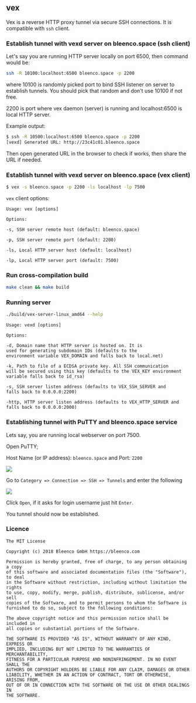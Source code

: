 ## vex

Vex is a reverse HTTP proxy tunnel via secure SSH connections. It is compatible with `ssh` client.

### Establish tunnel with vexd server on bleenco.space (ssh client)

Let's say you are running HTTP server locally on port 6500, then command would be:

```sh
ssh -R 10100:localhost:6500 bleenco.space -p 2200
```

where 10100 is randomly picked port to bind SSH listener on server to establish tunnels. You should pick that random and don't use 10100 if not free.

2200 is port where vex daemon (server) is running and localhost:6500 is local HTTP server.

Example output:

```sh
$ ssh -R 10500:localhost:6500 bleenco.space -p 2200
[vexd] Generated URL: http://23c41c01.bleenco.space
```

Then open generated URL in the browser to check if works, then share the URL if needed.

### Establish tunnel with vexd server on bleenco.space (vex client)

```sh
$ vex -s bleenco.space -p 2200 -ls localhost -lp 7500
```

`vex` client options:

```
Usage: vex [options]

Options:

-s, SSH server remote host (default: bleenco.space)

-p, SSH server remote port (default: 2200)

-ls, Local HTTP server host (default: localhost)

-lp, Local HTTP server port (default: 7500)
```

### Run cross-compilation build

```sh
make clean && make build
```

### Running server

```sh
./build/vex-server-linux_amd64 --help
```

```
Usage: vexd [options]

Options:

-d, Domain name that HTTP server is hosted on. It is
used for generating subdomain IDs (defaults to the
environment variable VEX_DOMAIN and falls back to local.net)

-k, Path to file of a ECDSA private key. All SSH communication
will be secured using this key (defaults to the VEX_KEY environment
variable falls back to id_rsa)

-s, SSH server listen address (defaults to VEX_SSH_SERVER and
falls back to 0.0.0.0:2200)

-http, HTTP server listen address (defaults to VEX_HTTP_SERVER and
falls back to 0.0.0.0:2000)
```

### Establishing tunnel with PuTTY and bleenco.space service

Lets say, you are running local webserver on port 7500.

Open PuTTY;

Host Name (or IP address): `bleenco.space` and Port: `2200`

<img src="https://user-images.githubusercontent.com/1796022/38806500-c09558a2-4179-11e8-88f1-d25a6f3fd4ab.png">

Go to `Category => Connection => SSH => Tunnels` and enter the following

<img src="https://user-images.githubusercontent.com/1796022/38806504-c3961bb8-4179-11e8-9559-b50ec5ca74cd.png">

Click `Open`, if it asks for login username just hit `Enter`.

You tunnel should now be established.

### Licence

```
The MIT License

Copyright (c) 2018 Bleenco GmbH https://bleenco.com

Permission is hereby granted, free of charge, to any person obtaining a copy
of this software and associated documentation files (the "Software"), to deal
in the Software without restriction, including without limitation the rights
to use, copy, modify, merge, publish, distribute, sublicense, and/or sell
copies of the Software, and to permit persons to whom the Software is
furnished to do so, subject to the following conditions:

The above copyright notice and this permission notice shall be included in
all copies or substantial portions of the Software.

THE SOFTWARE IS PROVIDED "AS IS", WITHOUT WARRANTY OF ANY KIND, EXPRESS OR
IMPLIED, INCLUDING BUT NOT LIMITED TO THE WARRANTIES OF MERCHANTABILITY,
FITNESS FOR A PARTICULAR PURPOSE AND NONINFRINGEMENT. IN NO EVENT SHALL THE
AUTHORS OR COPYRIGHT HOLDERS BE LIABLE FOR ANY CLAIM, DAMAGES OR OTHER
LIABILITY, WHETHER IN AN ACTION OF CONTRACT, TORT OR OTHERWISE, ARISING FROM,
OUT OF OR IN CONNECTION WITH THE SOFTWARE OR THE USE OR OTHER DEALINGS IN
THE SOFTWARE.
```
